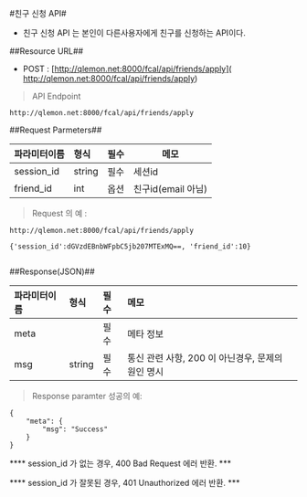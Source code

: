 
#친구 신청 API#

- 친구 신청 API 는 본인이 다른사용자에게 친구를 신청하는 API이다.  

##Resource URL##
- POST : [http://qlemon.net:8000/fcal/api/friends/apply]( http://qlemon.net:8000/fcal/api/friends/apply)

> API Endpoint 
```
http://qlemon.net:8000/fcal/api/friends/apply
```   
 
     
##Request Parmeters##

| 파라미터이름                     | 형식             | 필수 | 메모                     |
| :------------------------- |:---------------|:---|------------------------|
| session_id                     | string    | 필수 | 세션id |
| friend_id                     | int    | 옵션 | 친구id(email 아님)  |
 

> Request 의 예 :


```
http://qlemon.net:8000/fcal/api/friends/apply

{'session_id':dGVzdEBnbWFpbC5jb207MTExMQ==, 'friend_id':10}


```


##Response(JSON)##

| 파라미터이름     | 형식          | 필수 | 메모                                                         |
| :----------|:------------|:---|:-----------------------------------------------------------|
| meta       |     | 필수 | 메타 정보                                   |
|   msg       | string  | 필수 | 통신 관련 사항, 200 이 아닌경우, 문제의 원인 명시      |

 

 
> Response paramter 성공의 예:
```
{
    "meta": {
        "msg": "Success"
    }
}

```


**** session_id 가 없는 경우, 400 Bad Request 에러 반환. ***


**** session_id 가 잘못된  경우, 401 Unauthorized 에러 반환. *** 